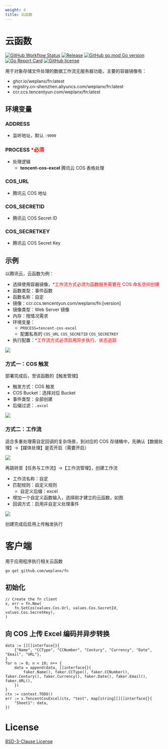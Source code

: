 ```yaml
---
weight: 4
title: 云函数
---
```


# 云函数

[![GitHub Workflow Status](https://img.shields.io/github/actions/workflow/status/weplanx/fn/release.yml?label=release&style=flat-square)](https://github.com/weplanx/fn/actions/workflows/release.yml)
[![Release](https://img.shields.io/github/v/release/weplanx/fn.svg?style=flat-square&include_prereleases)](https://github.com/weplanx/fn/releases)
[![GitHub go.mod Go version](https://img.shields.io/github/go-mod/go-version/weplanx/fn?style=flat-square)](https://github.com/weplanx/fn)
[![Go Report Card](https://goreportcard.com/badge/github.com/weplanx/fn?style=flat-square)](https://goreportcard.com/report/github.com/weplanx/fn)
[![GitHub license](https://img.shields.io/github/license/weplanx/fn?style=flat-square)](https://raw.githubusercontent.com/weplanx/fn/main/LICENSE)

用于对象存储文件处理的数据工作流无服务器功能，主要的容器镜像有：

- ghcr.io/weplanx/fn:latest
- registry.cn-shenzhen.aliyuncs.com/weplanx/fn:latest
- ccr.ccs.tencentyun.com/weplanx/fn:latest

## 环境变量

### ADDRESS

- 监听地址，默认 `:9000`

### PROCESS <font color="red">*必须</font>

- 处理逻辑
  - **tencent-cos-excel** 腾讯云 COS 表格处理

### COS_URL

- 腾讯云 COS 地址

### COS_SECRETID

- 腾讯云 COS Secret ID

### COS_SECRETKEY

- 腾讯云 COS Secret Key

## 示例

以腾讯云，云函数为例：

- 选择使用容器镜像，<font color="red">*工作流方式必须为函数服务需要在 COS 命名空间创建</font>
- 函数类型：事件函数
- 函数名称：自定
- 镜像：ccr.ccs.tencentyun.com/weplanx/fn:[version]
- 镜像类型：Web Server 镜像
- 内存：按情况需求
- 环境变量：
  - `PROCESS=tencent-cos-excel`
  - 配置私有的 `COS_URL` `COS_SECRETID` `COS_SECRETKEY`
- 执行配置：<font color="red">*工作流方式必须启用异步执行、状态追踪</font> 

![](/images/extend/fn.png)

### 方式一：COS 触发

部署完成后，至该函数的【触发管理】

- 触发方式：COS 触发
- COS Bucket：选择对应 Bucket
- 事件类型：全部创建
- 后缀过滤：`.excel`

![](/images/extend/fn-trigger.png)

### 方式二：工作流

适合多重处理需自定回调的复杂场景，到对应的 COS 存储桶中，先确认【数据处理】->【媒体处理】是否开启（需要开启）

![](/images/extend/fn-cos-ci.png)

再跳转至【任务与工作流】->【工作流管理】，创建工作流

- 工作流名称：自定
- 匹配规则：自定义规则
  - 自定义后缀：excel
- 增加一个自定义函数输入，选择刚才建立的云函数，如图
- 回调方式：启用并自定义处理事件

![](/images/extend/workflow.png)

创建完成后启用上传触发执行

# 客户端

用于应用程序执行相关云函数

```shell
go get github.com/weplanx/fn
```

## 初始化

```golang
// Create the fn client
x, err = fn.New(
    fn.SetCos(values.Cos.Url, values.Cos.SecretId, values.Cos.SecretKey),
)
```

## 向 COS 上传 Excel 编码并异步转换

```golang
data := [][]interface{}{
    {"Name", "CCType", "CCNumber", "Century", "Currency", "Date", "Email", "URL"},
}
for n := 0; n < 10; n++ {
    data = append(data, []interface{}{
        faker.Name(), faker.CCType(), faker.CCNumber(), faker.Century(), faker.Currency(), faker.Date(), faker.Email(), faker.URL(),
    })
}
ctx := context.TODO()
err := x.TencentCosExcel(ctx, "test", map[string][][]interface{}{
    "Sheet1": data,
})
```


# License

[BSD-3-Clause License](https://github.com/weplanx/fn/blob/main/LICENSE)
